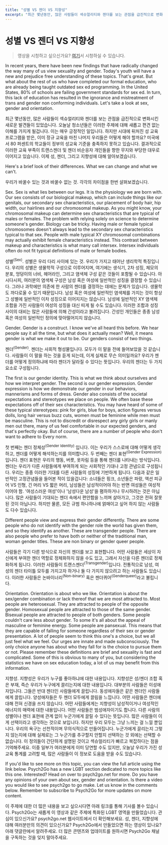 ```yaml
---
title: "성별 VS 젠더 VS 지향성"
excerpt: "최근 몇년동안, 많은 사람들이 섹슈얼리티와 젠더를 보는 관점을 급진적으로 변화시킨 새로운 발견들이 있었습니다. 오늘날 청소년들은 이러한 주제에 대해 새롭고 편견 없는 이해를 가지게 될겁니다. 이는 매우 긍정적인 일입니다. 하지만 시대에 뒤처진 성 교육 프로그램을 받은, 이미 정규 교육을 마친 나머지 우리들은 어떻게 해야 할까요? 미국에서 80 퍼센트의 학교들이 정부의 성교육 기준을 충족하지 못하고 있습니다. 결과적으로 이러한 교육 부족이 트랜스젠더 및 젠더 비순응자 개인들을 향한 무지와 부당한 대우로 이어지고 있습니다..."
---
```



# 성별 VS 젠더 VS 지향성
> 영상을 시청하고 싶으신가요? [여기](https://youtu.be/XN-wD8O9tRI)서 시청하실 수 있습니다.

In recent years, there have been new findings that have radically changed the way many of us view sexuality and gender. Today's youth will have a new and prejudice free understanding of these topics. That's great. But what about the rest of us who have completed our formal education, who are already being taught outdated sex ed programming. In the United States, 80% of schools are failing government standards for sex ed. In turn, this lack of education has resulted in the ignorance and mistreatment of trans and gender non conforming individuals. Let's take a look at sex, gender and orientation.

최근 몇년동안, 많은 사람들이 섹슈얼리티와 젠더를 보는 관점을 급진적으로 변화시킨 새로운 발견들이 있었습니다. 오늘날 청소년들은 이러한 주제에 대해 새롭고 편견 없는 이해를 가지게 될겁니다. 이는 매우 긍정적인 일입니다. 하지만 시대에 뒤처진 성 교육 프로그램을 받은, 이미 정규 교육을 마친 나머지 우리들은 어떻게 해야 할까요? 미국에서 80 퍼센트의 학교들이 정부의 성교육 기준을 충족하지 못하고 있습니다. 결과적으로 이러한 교육 부족이 트랜스젠더 및 젠더 비순응자 개인들을 향한 무지와 부당한 대우로 이어지고 있습니다. 이제 성, 젠더, 그리고 지향성에 대해 알아보겠습니다.

Here's a brief look of their differences. What we can change and what we can't.

우리가 바꿀수 있는 것과 바꿀수 없는 것. 각각의 차이점을 한번 살펴보겠습니다.

Sex. Sex is what lies between our legs. It is the physiology we are born with. Our sex consists of our biological makeup, which can include things like our genitals, our secondary sex characteristics, our placement of body hair, hip width, our hairlines and our chromosomal makeup. As you might know, your chromosomal makeup can determine sex characteristics that are typical of males or females. The problem with relying solely on science to determine someone's gender. Biology can be tricky. Having male or female typical chromosomes doesn't always lead to the secondary sex characteristics typical to that sex. People with male typical XY chromosomal combinations may actually exhibit female characteristics instead. This contrast between makeup and characteristics is what many call intersex. Intersex individuals often do not fit typical definitions of male or female bodies.

성별<sup>(Sex)</sup>. 성별은 우리 다리 사이에 있는 것. 우리가 가지고 태어난 생리학적 특징입니다. 우리의 성별은 생물학적 구성으로 이루어지며, 여기에는 생식기, 2차 성징, 체모의 분포, 엉덩이의 너비, 헤어라인, 그리고 염색체 구성 같은 것들이 포함될 수 있습니다. 아시다시피, 여러분의 염색체 구성은 남성 혹은 여성에 일반적인 성징을 결정할 수 있습니다. 그러나 과학에만 의존에 한 사람의 젠더를 결정하는 데에는 문제가 있습니다. 생물학도 까다로울 수 있기 때문입니다. 남성 혹은 여성에 일반적인 염색체를 가지는 것이 항상 그 성별에 일반적인 이차 성징으로 이어지지는 않습니다. 남성에 일반적인 XY 염색체 조합을 가진 사람들이 여성의 성징을 대신 띠게 될 수도 있습니다. 이러한 조합과 성징 사이의 대비는 많은 사람들에 의해 간성이라고 불려집니다. 간성인 개인들은 종종 남성 혹은 여성의 일반적인 정의에 맞아떨어지지 않습니다.

Gender. Gender is a construct. I know we've all heard this before. We hear people say it all the time, but what does it actually mean? Well, it means gender is what we make it out to be. Our genders consist of two things.

젠더<sup>(Gender)</sup>. 젠더는 사회적 형성물입니다. 모두가 이 말을 전에 들어보았을 것 같습니다. 사람들이 이 말을 하는 것을 듣게 되는데, 이게 실제로 무슨 의미일까요? 우리가 젠더를 어떻게 정의하냐에 따라 젠더가 달라질 수 있다는 뜻입니다. 우리의 젠더는 두 가지 요소로 구성됩니다.

The first is our gender identity. This is what we think about ourselves and how we interpret gender. The second is our gender expression. Gender expression is how we demonstrate our gender in our behaviors, mannerisms and forms of dress. Gender also consists of the societal expectations and stereotypes we place on people. We often base these expectations off of their sex characteristics. You may have heard of some of these typical stereotypes: pink for girls, blue for boys, action figures versus dolls, long hair versus buzz cuts, women must be feminine while men must be masculine. This is not to discredit or disrespect any girly girls or manly men out there, many of us feel comfortable in our expected genders, and that's perfectly okay. But of course, there are a number of people who don't want to adhere to Every norm.

첫 번째는 젠더 정체성<sup>(Gender Identity)</sup> 입니다. 이는 우리가 스스로에 대해 어떻게 생각하고, 젠더를 어떻게 해석하는지를 의미합니다. 두 번째는 젠더 표현<sup>(Gender Expression)</sup>입니다. 젠더 표현은 우리의 행동, 버릇, 옷차림 등을 통해 젠더를 나타내는 방식입니다. 젠더는 우리가 다른 사람들에게 부여하게 되는 사회적인 기대나 고정 관념으로 구성됩니다. 우리는 종종 이러한 기대를 다른 사람들의 성징에 기반하게 됩니다. 다음과 같은 일반적인 고정관념들을 들어본 적이 있을겁니다: 소녀들은 핑크, 소년들은 파랑, 액션 피규어 VS 인형, 긴 머리 VS 짧은 머리, 남성들은 남성적이어야 하는 반면 여성들은 여성적이어야 함. '여성스러운 여성'이나 '남성다운 남성'을 폄하하거나 무시하려는 것은 아닙니다. 많은 사람들이 기대되는 젠더 속에서 편안함을 느끼며 살아가고, 그것은 전혀 잘못된 것이 아닙니다. 하지만 물론, 모든 규범 하나하나에 얽매이고 싶어 하지 않는 사람들도 다수 있습니다.

Different people view and express their gender differently. There are some people who do not identify with the gender role the world has given them, and so they identify as another. These are transgender people. There are also people who prefer to have both or neither of the traditional man, woman gender titles. These are non binary or gender queer people.

사람들은 각기 다른 방식으로 자신의 젠더를 보고 표현합니다. 어떤 사람들은 세상이 자신에게 부여한 젠더 역할로 정체화하지 않을 수도 있고, 그래서 자신을 다른 젠더로 정체화하게 됩니다. 이러한 사람들이 트랜스젠더<sup>(Transgender)</sup>입니다. 전통적으로 남성, 여성의 젠더 타이틀 모두를 가지고자 하거나 둘 다 가지지 않으려고 하는 사람들도 있습니다. 이러한 사람들은 논바이너리<sup>(Non-binary)</sup> 혹은 젠더퀴어<sup>(Genderqueer)</sup>라고 불립니다.

Orientation. Orientation is about who we like. Orientation is about the sex/gender combination or lack thereof that we are most attracted to. Most people are heterosexual. They are attracted to people of the opposite gender. Homosexual people are attracted to those of the same gender. Bisexual people are attracted to people of both genders. Some people couldn't care less about gender. To some it's all about the appeal of masculine or feminine energy. Some people are pansexual. This means that they are capable of falling for someone regardless of their sex or gender presentation. A lot of people seem to think this one's a choice, but we all just feel what we feel. Our urges are innate and made subconsciously. The only choice anyone has about who they fall for is the choice to pursue them or not. Please remember these definitions are brief and sexuality is fast and complicated. Some of this is obvious to many of you, but considering the statistics we have on sex education today, a lot of us may benefit from this information.

지향성. 지향성은 우리가 누구를 좋아하냐에 대한 내용입니다. 지향성은 성/젠더 조합 혹은 부재, 즉슨 우리가 누구에게 끌리는지에 대한 내용입니다. 대부분의 사람들은 이성애자입니다. 그들은 반대 젠더인 사람들에게 끌립니다. 동성애자들은 같은 젠더인 사람들에게 끌립니다. 양성애자들은 두 젠더 모두에게 끌림을 느낍니다. 어떤 사람들은 젠더에 대해 전혀 신경을 쓰지 않습니다. 어떤 사람들에게는 지향성이 남성적이거나 여성적인 에너지의 매력에 대한 내용입니다. 어떤 사람들은 범성애자이기도 합니다. 다른 사람의 성별이나 젠더 표현에 관계 없이 누군가에게 끌릴 수 있다는 뜻입니다. 많은 사람들이 이게 선택이라고 생각하는 것으로 보입니다. 하지만 우리 모두는 그냥 느끼는 걸 느낄 뿐입니다. 우리의 욕구는 선천적이며 무의식적으로 만들어집니다. 누군가에게 끌리는지 그렇지 않는지에 대해 실제로는 그 누군가를 추구할지 안할지 선택하는 것 외에는 선택할 수 없습니다. 이 정의들이 간단하게 설명된 것이고 섹슈얼리티가 빠르고 복잡하다는 점을 기억해주세요. 이중 일부가 여러분에게 이미 당연할 수도 있지만, 오늘날 우리가 가진 성교육 통계를 고려할 때, 많은 사람들이 이 정보로 도움을 받을 수도 있습니다.

If you'd like to see more on this topic, you can view the full article using the link below. Psych2Go has a new LGBT section dedicated to more topics like this one. Interested? Head on over to psych2go.net for more. Do you have any opinions of your own about sex, gender and orientation. Is there a video you would like to see psych2go to go make. Let us know in the comments below. Remember to subscribe to Psych2Go for more updates on more content.

이 주제에 대한 더 많은 내용을 보고 싶으시다면 아래 링크를 통해 기사를 볼수 있습니다. Psych2Go는 새롭게 이 영상과 같은 주제에 특화된 LGBT 영역을 만들었습니다. 관심이 있으신가요? psych2go.net 웹사이트에서 더 확인해보세요. 성, 젠더, 지향성에 대해 여러분만의 의견이 있으신가요? Psych2Go에서 만들었으면 하는 영상이 있나요? 아래 댓글란에서 알려주세요. 더 많은 콘텐츠와 업데이트를 원하시면 Psych2Go 채널을 구독하는 것을 잊지 말아주세요.